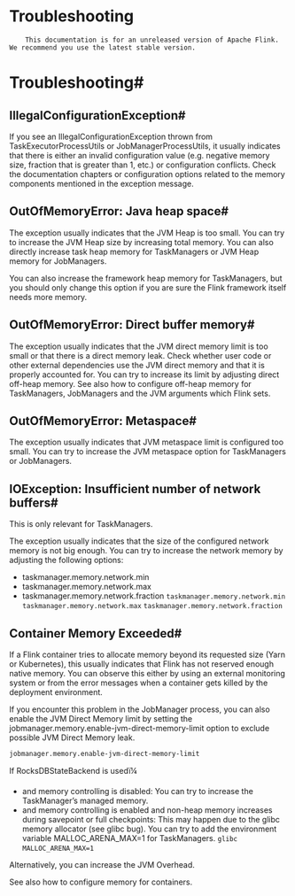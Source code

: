 # Troubleshooting


> 
        This documentation is for an unreleased version of Apache Flink. We recommend you use the latest stable version.
    


# Troubleshooting#


## IllegalConfigurationException#


If you see an IllegalConfigurationException thrown from TaskExecutorProcessUtils or JobManagerProcessUtils, it
usually indicates that there is either an invalid configuration value (e.g. negative memory size, fraction that is
greater than 1, etc.) or configuration conflicts. Check the documentation chapters or
configuration options related to the memory components mentioned in the exception message.


## OutOfMemoryError: Java heap space#


The exception usually indicates that the JVM Heap is too small. You can try to increase the JVM Heap size
by increasing total memory. You can also directly increase
task heap memory for TaskManagers or
JVM Heap memory for JobManagers.


> 
  You can also increase the framework heap memory
for TaskManagers, but you should only change this option if you are sure the Flink framework itself needs more memory.



## OutOfMemoryError: Direct buffer memory#


The exception usually indicates that the JVM direct memory limit is too small or that there is a direct memory leak.
Check whether user code or other external dependencies use the JVM direct memory and that it is properly accounted for.
You can try to increase its limit by adjusting direct off-heap memory.
See also how to configure off-heap memory for TaskManagers,
JobManagers and the JVM arguments which Flink sets.


## OutOfMemoryError: Metaspace#


The exception usually indicates that JVM metaspace limit is configured too small.
You can try to increase the JVM metaspace option for TaskManagers
or JobManagers.


## IOException: Insufficient number of network buffers#


This is only relevant for TaskManagers.


The exception usually indicates that the size of the configured network memory
is not big enough. You can try to increase the network memory by adjusting the following options:

* taskmanager.memory.network.min
* taskmanager.memory.network.max
* taskmanager.memory.network.fraction
`taskmanager.memory.network.min`
`taskmanager.memory.network.max`
`taskmanager.memory.network.fraction`

## Container Memory Exceeded#


If a Flink container tries to allocate memory beyond its requested size (Yarn or Kubernetes),
this usually indicates that Flink has not reserved enough native memory. You can observe this either by using an external
monitoring system or from the error messages when a container gets killed by the deployment environment.


If you encounter this problem in the JobManager process, you can also enable the JVM Direct Memory limit by setting the
jobmanager.memory.enable-jvm-direct-memory-limit option
to exclude possible JVM Direct Memory leak.

`jobmanager.memory.enable-jvm-direct-memory-limit`

If RocksDBStateBackend is usedï¼

* and memory controlling is disabled: You can try to increase the TaskManager’s managed memory.
* and memory controlling is enabled and non-heap memory increases during savepoint or full checkpoints: This may happen due to the glibc memory allocator (see glibc bug).
You can try to add the environment variable MALLOC_ARENA_MAX=1 for TaskManagers.
`glibc`
`MALLOC_ARENA_MAX=1`

Alternatively, you can increase the JVM Overhead.


See also how to configure memory for containers.
